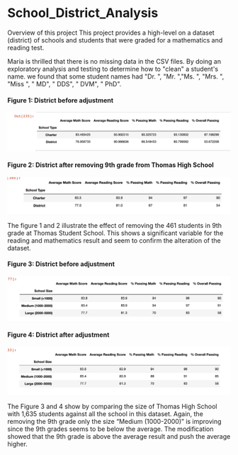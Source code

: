 # School_District_Analysis

Overview of this project
This project provides a high-level on a dataset (district) of schools and students that were graded for a mathematics and reading test.

Maria is thrilled that there is no missing data in the CSV files. By doing an exploratory analysis and testing to determine how to "clean" a student's name. we found that some student names had "Dr. ", "Mr. ","Ms. ", "Mrs. ", "Miss ", " MD", " DDS", " DVM", " PhD".

#### Figure 1: District before adjustment

<img src="https://github.com/poboisvert/School_District_Analysis/blob/main/Resources/images/district_mod.png?raw=true" width="750" />

#### Figure 2: District after removing 9th grade from Thomas High School
<img src="https://github.com/poboisvert/School_District_Analysis/blob/main/Resources/images/district_ori.png?raw=true" width="750" />


The figure 1 and 2 illustrate the effect of removing the 461 students in 9th grade at Thomas Student School. This shows a significant variable for the reading and mathematics result and seem to confirm the alteration of the dataset.

#### Figure 3: District before adjustment
<img src="https://github.com/poboisvert/School_District_Analysis/blob/main/Resources/images/school_ori.png?raw=true" width="750" />

#### Figure 4: District after adjustment
<img src="https://github.com/poboisvert/School_District_Analysis/blob/main/Resources/images/school_mod.png?raw=true" width="750" />

The Figure 3 and 4 show by comparing the size of Thomas High School with 1,635 students against all the school in this dataset. Again, the removing the 9th grade only the size “Medium (1000-2000)” is improving since the 9th grades seems to be below the average. The modification showed that the 9th grade is above the average result and push the average higher.
